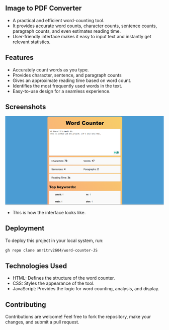 ## Image to PDF Converter

- A practical and efficient word-counting tool.
- It provides accurate word counts, character counts, sentence counts, paragraph counts, and even estimates reading time.
- User-friendly interface makes it easy to input text and instantly get relevant statistics.


## Features

- Accurately count words as you type.
- Provides character, sentence, and paragraph counts
- Gives an approximate reading time based on word count.
- Identifies the most frequently used words in the text.
- Easy-to-use design for a seamless experience.


## Screenshots

![word counter](https://github.com/amritrv2604/word-counter-JS/blob/main/assets/word-counter.png?raw=true)
- This is how the interface looks like.


## Deployment

To deploy this project in your local system, run:
```bash
gh repo clone amritrv2604/word-counter-JS
```


## Technologies Used

- HTML: Defines the structure of the word counter.
- CSS: Styles the appearance of the tool.
- JavaScript: Provides the logic for word counting, analysis, and display.


## Contributing

Contributions are welcome! Feel free to fork the repository, make your changes, and submit a pull request.
